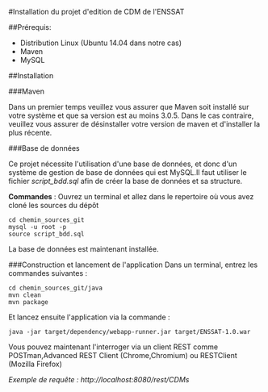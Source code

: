 #Installation du projet d'edition de CDM de l'ENSSAT

##Prérequis: 

- Distribution Linux (Ubuntu 14.04 dans notre cas)
- Maven
- MySQL

##Installation

###Maven

Dans un premier temps veuillez vous assurer que Maven soit installé sur votre système et que sa version est au moins 3.0.5. Dans le cas contraire, veuillez vous assurer de désinstaller votre version de maven et d'installer la plus récente.

###Base de données

Ce projet nécessite l'utilisation d'une base de données, et donc d'un système de gestion de base de données qui est 
MySQL.Il faut utiliser le fichier *script_bdd.sql* afin de créer la base de données et sa structure.

**Commandes** :
Ouvrez un terminal et allez dans le repertoire où vous avez cloné les sources du dépôt 
```
cd chemin_sources_git
mysql -u root -p
source script_bdd.sql
```
La base de données est maintenant installée.

###Construction et lancement de l'application
Dans un terminal, entrez les commandes suivantes : 
```
cd chemin_sources_git/java
mvn clean
mvn package
```

Et lancez ensuite l'application via la commande :
```
java -jar target/dependency/webapp-runner.jar target/ENSSAT-1.0.war
```

Vous pouvez maintenant l'interroger via un client REST comme POSTman,Advanced REST Client (Chrome,Chromium) ou RESTClient (Mozilla Firefox) 

*Exemple de requête : http://localhost:8080/rest/CDMs*
